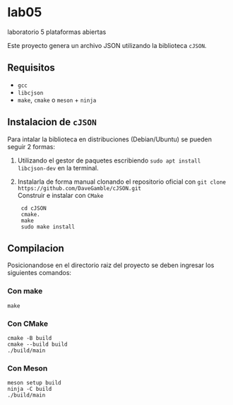 # lab05
laboratorio 5 plataformas abiertas

Este proyecto genera un archivo JSON utilizando la biblioteca `cJSON`.

## Requisitos

- `gcc`
- `libcjson`
- `make`, `cmake` o `meson` + `ninja`

## Instalacion de `cJSON`

Para intalar la biblioteca en distribuciones (Debian/Ubuntu) se pueden seguir 2 formas:

1. Utilizando el gestor de paquetes escribiendo `sudo apt install libcjson-dev` en la terminal.

2. Instalarla de forma manual clonando el repositorio oficial con `git clone https://github.com/DaveGamble/cJSON.git`  
Construir e instalar con `CMake`  

        cd cJSON
        cmake.
        make
        sudo make install

## Compilacion
Posicionandose en el directorio raiz del proyecto se deben ingresar los siguientes comandos:

### Con make

`make`

### Con CMake
`cmake -B build`  
`cmake --build build`  
`./build/main`
### Con Meson
`meson setup build`  
`ninja -C build`  
`./build/main`
